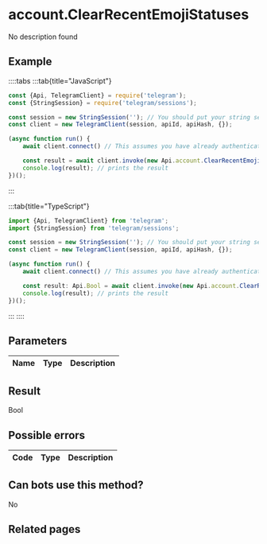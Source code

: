 # account.ClearRecentEmojiStatuses

No description found

## Example

::::tabs
:::tab{title="JavaScript"}
```js
const {Api, TelegramClient} = require('telegram');
const {StringSession} = require('telegram/sessions');

const session = new StringSession(''); // You should put your string session here
const client = new TelegramClient(session, apiId, apiHash, {});

(async function run() {
    await client.connect() // This assumes you have already authenticated with .start()

    const result = await client.invoke(new Api.account.ClearRecentEmojiStatuses({}));
    console.log(result); // prints the result
})();
```
:::

:::tab{title="TypeScript"}
```ts
import {Api, TelegramClient} from 'telegram';
import {StringSession} from 'telegram/sessions';

const session = new StringSession(''); // You should put your string session here
const client = new TelegramClient(session, apiId, apiHash, {});

(async function run() {
    await client.connect() // This assumes you have already authenticated with .start()

    const result: Api.Bool = await client.invoke(new Api.account.ClearRecentEmojiStatuses({}));
    console.log(result); // prints the result
})();
```
:::
::::



## Parameters

| Name | Type | Description |
| :--: | ---- | ----------- |



## Result

Bool

## Possible errors

| Code | Type | Description |
| :--: | ---- | ----------- |



## Can bots use this method?

No

## Related pages


